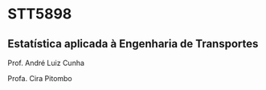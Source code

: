 # STT5898

## Estatística aplicada à Engenharia de Transportes

Prof. André Luiz Cunha

Profa. Cira Pitombo